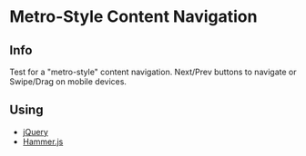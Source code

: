 # Metro-Style Content Navigation

## Info

Test for a "metro-style" content navigation.
Next/Prev buttons to navigate or Swipe/Drag on mobile devices.


## Using

* [jQuery](http://jquery.com/)
* [Hammer.js](http://eightmedia.github.com/hammer.js/)

